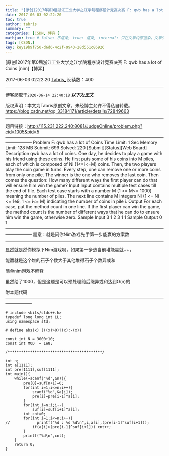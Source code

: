 ```yaml
---
title: "[原创]2017年第0届浙江工业大学之江学院程序设计竞赛决赛 F: qwb has a lot of Coins [nim]【博弈】"
date: 2017-06-03 02:22:20
toc: true
author: tabris
summary: ""
categories: [CSDN, 博弈 ]
mathjax: true # false: 不渲染, true: 渲染, internal: 只在文章内部渲染，文章列表中不渲染
tags: [CSDN,]
key: key19b9f750-d6d6-4c2f-9943-28d551c86926
---
```


[原创]2017年第0届浙江工业大学之江学院程序设计竞赛决赛 F: qwb has a lot of Coins [nim]【博弈】

2017-06-03 02:22:20  [Tabris_](https://me.csdn.net/qq_33184171) 阅读数：400

---

博客爬取于`2020-06-14 22:40:18`
***以下为正文***

版权声明：本文为Tabris原创文章，未经博主允许不得私自转载。
https://blog.csdn.net/qq_33184171/article/details/72849663

<!-- more -->

---

题目链接：http://115.231.222.240:8081/JudgeOnline/problem.php?cid=1005&pid=5
——————————————————————————————————————————
Problem F: qwb has a lot of Coins
Time Limit: 1 Sec  Memory Limit: 128 MB
Submit: 699  Solved: 220
[Submit][Status][Web Board]
Description
qwb has a lot of coins. One day, he decides to play a game with his friend using these coins. He first puts some of his coins into M piles, each of which is composed of Ni (1<=i<=M) coins. Then, the two players play the coin game in turns. Every step, one can remove one or more coins from only one pile. The winner is the one who removes the last coin.
Then comes the question: How many different ways the first player can do that will ensure him win the game? 
Input
Input contains multiple test cases till the end of file. Each test case starts with a number M (1 <= M<= 1000) meaning the number of piles. The next line contains M integers Ni (1 <= Ni <= 1e9, 1 <= i<= M) indicating the number of coins in pile i.
Output
For each case, put the method count in one line.
If the first player can win the game, the method count is the number of different ways that he can do to ensure him win the game, otherwise zero.
Sample Input
3
1 2 3
1
1
Sample Output
0
1
——————————————————————————————————————————
题意：就是问你Nim游戏先手第一步能赢的方案数

---

显然就是然你模拟下Nim游戏呗，如果第一步选当前堆能赢就++，

能赢就是这个堆的石子个数大于其他堆得石子个数异或和

简单nim游戏不解释

虽然给了1000，但是这题是可以预处理前后缀异或和达到O(n)的


附本题代码
——————————————————————————————————————————
```
# include <bits/stdc++.h>
typedef long long int LL;
using namespace std;
 
# define abs(x) (((x)>0)?(x):-(x))
 
const int N = 3000+10;
const int MOD  = 1e8;
 
/******************************************/
 
int n;
int a[1111];
int pre[1111],suf[1111];
int main(){
    while(~scanf("%d",&n)){
        pre[0]=suf[n+1]=0;
        for(int i=1;i<=n;i++){
            scanf("%d",&a[i]);
            pre[i]=pre[i-1]^a[i];
        }
        for(int i=n;i;i--)
            suf[i]=suf[i+1]^a[i];
        int cnt=0;
        for(int i=1;i<=n;i++){
//            printf("%d : %d %d\n",i,a[i],(pre[i-1]^suf[i+1]));
            if(a[i]>(pre[i-1]^suf[i+1])) cnt++;
        }
        printf("%d\n",cnt);
    }
    return 0;
}
 
```
